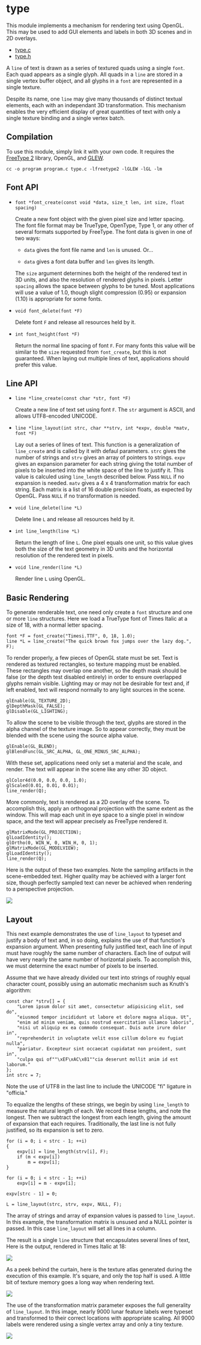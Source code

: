 # type

This module implements a mechanism for rendering text using OpenGL. This may be used to add GUI elements and labels in both 3D scenes and in 2D overlays.

-   [type.c](type.c)
-   [type.h](type.h)

A `line` of text is drawn as a series of textured quads using a single `font`. Each quad appears as a single glyph. All quads in a `line` are stored in a single vertex buffer object, and all glyphs in a `font` are represented in a single texture.

Despite its name, one `line` may give many thousands of distinct textual elements, each with an independant 3D transformation. This mechanism enables the very efficient display of great quantities of text with only a single texture binding and a single vertex batch.

## Compilation

To use this module, simply link it with your own code. It requires the [FreeType 2](http://www.freetype.org) library, OpenGL, and [GLEW](http://glew.sourceforge.net/).

    cc -o program program.c type.c -lfreetype2 -lGLEW -lGL -lm

## Font API

- `font *font_create(const void *data, size_t len, int size, float spacing)`

    Create a new font object with the given pixel size and letter spacing. The font file format may be TrueType, OpenType, Type 1, or any other of several formats supported by FreeType. The font data is given in one of two ways:

    - `data` gives the font file name and `len` is unused. Or...

    - `data` gives a font data buffer and `len` gives its length.

    The `size` argument determines both the height of the rendered text in 3D units, and also the resolution of rendered glyphs in pixels. Letter `spacing` allows the space between glyphs to be tuned. Most applications will use a value of 1.0, though slight compression (0.95) or expansion (1.10) is appropriate for some fonts.

- `void font_delete(font *F)`

    Delete font `F` and release all resources held by it.

- `int font_height(font *F)`

    Return the normal line spacing of font `F`. For many fonts this value will be similar to the `size` requested from `font_create`, but this is not guaranteed. When laying out multiple lines of text, applications should prefer this value.

## Line API

- `line *line_create(const char *str, font *F)`

    Create a new line of text set using font `F`. The `str` argument is ASCII, and allows UTF8-encoded UNICODE.

- `line *line_layout(int strc, char **strv, int *expv, double *matv, font *F)`

    Lay out a series of lines of text. This function is a generalization of `line_create` and is called by it with defaul parameters. `strc` gives the number of strings and `strv` gives an array of pointers to strings. `expv` gives an expansion parameter for each string giving the total number of pixels to be inserted into the white space of the line to justify it. This value is calculed using `line_length` described below. Pass `NULL` if no expansion is needed. `matv` gives a 4 x 4 transformation matrix for each string. Each matrix is a list of 16 double precision floats, as expected by OpenGL. Pass `NULL` if no transformation is needed.

- `void line_delete(line *L)`

    Delete line `L` and release all resources held by it.

- `int line_length(line *L)`

    Return the length of line `L`. One pixel equals one unit, so this value gives both the size of the text geometry in 3D units and the horizontal resolution of the rendered text in pixels.

- `void line_render(line *L)`

    Render line `L` using OpenGL.

## Basic Rendering

To generate renderable text, one need only create a `font` structure and one or more `line` structures. Here we load a TrueType font of Times Italic at a size of 18, with a normal letter spacing.

    font *F = font_create("Timesi.TTF", 0, 18, 1.0);
    line *L = line_create("The quick brown fox jumps over the lazy dog.", F);

To render properly, a few pieces of OpenGL state must be set. Text is rendered as textured rectangles, so texture mapping must be enabled. These rectangles may overlap one another, so the depth mask should be false (or the depth test disabled entirely) in order to ensure overlapped glyphs remain visible. Lighting may or may not be desirable for text and, if left enabled, text will respond normally to any light sources in the scene.

    glEnable(GL_TEXTURE_2D);
    glDepthMask(GL_FALSE);
    glDisable(GL_LIGHTING);

To allow the scene to be visible through the text, glyphs are stored in the alpha channel of the texture image. So to appear correctly, they must be blended with the scene using the source alpha value.

    glEnable(GL_BLEND);
    glBlendFunc(GL_SRC_ALPHA, GL_ONE_MINUS_SRC_ALPHA);

With these set, applications need only set a material and the scale, and render. The text will appear in the scene like any other 3D object.

    glColor4d(0.0, 0.0, 0.0, 1.0);
    glScaled(0.01, 0.01, 0.01);
    line_render(Q);

More commonly, text is rendered as a 2D overlay of the scene. To accomplish this, apply an orthogonal projection with the same extent as the window. This will map each unit in eye space to a single pixel in window space, and the text will appear precisely as FreeType rendered it.

    glMatrixMode(GL_PROJECTION);
    glLoadIdentity();
    glOrtho(0, WIN_W, 0, WIN_H, 0, 1);
    glMatrixMode(GL_MODELVIEW);
    glLoadIdentity();
    line_render(Q);

Here is the output of these two examples. Note the sampling artifacts in the scene-embedded text. Higher quality may be achieved with a larger font size, though perfectly sampled text can never be achieved when rendering to a perspective projection.

![](img/quick.png)

## Layout

This next example demonstrates the use of `line_layout` to typeset and justify a body of text and, in so doing, explains the use of that function's expansion argument. When presenting fully justified text, each line of input must have roughly the same number of characters. Each line of output will have very nearly the same number of horizontal pixels. To accomplish this, we must determine the exact number of pixels to be inserted.

Assume that we have already divided our text into strings of roughly equal character count, possibly using an automatic mechanism such as Knuth's algorithm:

    const char *strv[] = {
        "Lorem ipsum dolor sit amet, consectetur adipisicing elit, sed do",
        "eiusmod tempor incididunt ut labore et dolore magna aliqua. Ut",
        "enim ad minim veniam, quis nostrud exercitation ullamco laboris",
        "nisi ut aliquip ex ea commodo consequat. Duis aute irure dolor in",
        "reprehenderit in voluptate velit esse cillum dolore eu fugiat nulla",
        "pariatur. Excepteur sint occaecat cupidatat non proident, sunt in",
        "culpa qui of""\xEF\xAC\x81""cia deserunt mollit anim id est laborum."
    };
    int strc = 7;

Note the use of UTF8 in the last line to include the UNICODE "fi" ligature in "officia."

To equalize the lengths of these strings, we begin by using `line_length` to measure the natural length of each. We record these lengths, and note the longest. Then we subtract the longest from each length, giving the amount of expansion that each requires. Traditionally, the last line is not fully justified, so its expansion is set to zero.

    for (i = 0; i < strc - 1; ++i)
    {
        expv[i] = line_length(strv[i], F);
        if (m < expv[i])
            m = expv[i];
    }

    for (i = 0; i < strc - 1; ++i)
        expv[i] = m - expv[i];

    expv[strc - 1] = 0;

    L = line_layout(strc, strv, expv, NULL, F);

The array of strings and array of expansion values is passed to `line_layout`. In this example, the transformation matrix is unsused and a NULL pointer is passed. In this case `line_layout` will set all lines in a column.

The result is a single `line` structure that encapsulates several lines of text, Here is the output, rendered in Times Italic at 18:

![](img/lorem.png)

As a peek behind the curtain, here is the texture atlas generated during the execution of this example. It's square, and only the top half is used. A little bit of texture memory goes a long way when rendering text.

![](img/atlas.png)

The use of the transformation matrix parameter exposes the full generality of `line_layout`. In this image, nearly 9000 lunar feature labels were typeset and transformed to their correct locations with appropriate scaling. All 9000 labels were rendered using a single vertex array and only a tiny texture.

![](img/lunar.png)
